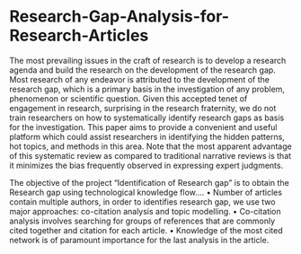 # Research-Gap-Analysis-for-Research-Articles
The most prevailing issues in the craft of research is to develop a research agenda and build the research on the development of the research gap. Most research of any endeavor is attributed to the development of the research gap, which is a primary basis in the investigation of any problem, phenomenon or scientific question. Given this accepted tenet of engagement in research, surprising in the research fraternity, we do not train researchers on how to systematically identify research gaps as basis for the investigation. This paper aims to provide a convenient and useful platform which could assist researchers in identifying the hidden patterns, hot topics, and methods in this area. Note that the most apparent advantage of this systematic review as compared to traditional narrative reviews is that it minimizes the bias frequently observed in expressing expert judgments.
 

The objective of the project “Identification of Research gap” is to obtain the
Research gap using technological knowledge flow....
• Number of articles contain multiple authors, in order to identifies research gap,
we use two major approaches: co-citation analysis and topic modelling.
• Co-citation analysis involves searching for groups of references that are
commonly cited together and citation for each article.
• Knowledge of the most cited network is of paramount importance for the last
analysis in the article.
